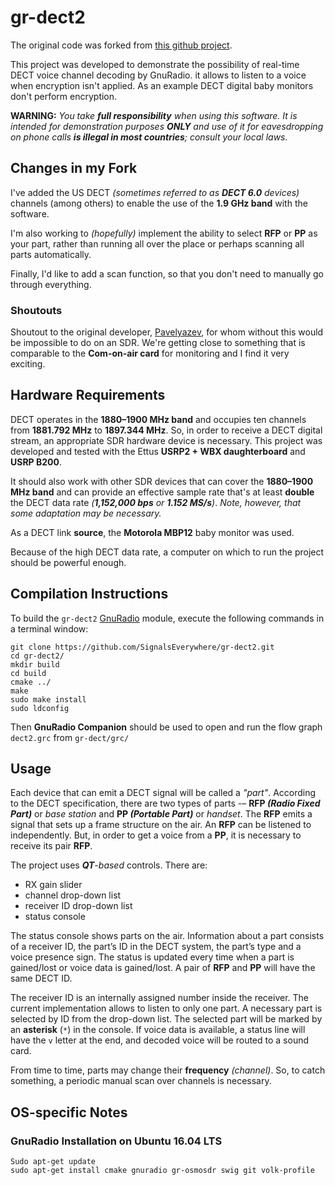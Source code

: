 # gr-dect2 #

The original code was forked from [this github project][1a].

This project was developed to demonstrate the possibility of real-time DECT voice channel decoding by GnuRadio. it
allows to listen to a voice when encryption isn't applied. As an example DECT digital baby monitors don't perform
encryption. 

**WARNING:** _You take **full responsibility** when using this software. It is intended for demonstration purposes
**ONLY** and use of it for eavesdropping on phone calls **is illegal in most countries**; consult your local laws._


## Changes in my Fork ##

I've added the US DECT _(sometimes referred to as **DECT 6.0** devices)_ channels (among others) to enable the use of
the **1.9 GHz band** with the software.

I'm also working to _(hopefully)_ implement the ability to select **RFP** or **PP** as your part, rather than running
all over the place or perhaps scanning all parts automatically.

Finally, I'd like to add a scan function, so that you don't need to manually go through everything.


### Shoutouts ###

Shoutout to the original developer, [Pavelyazev][1], for whom without this would be impossible to do on an SDR. We're
getting close to something that is comparable to the **Com-on-air card** for monitoring and I find it very exciting.


## Hardware Requirements ##

DECT operates in the **1880–1900 MHz band** and occupies ten channels from **1881.792 MHz** to **1897.344 MHz**. So, in
order to receive a DECT digital stream, an appropriate SDR hardware device is necessary. This project was developed and
tested with the Ettus **USRP2 + WBX daughterboard** and **USRP B200**. 

It should also work with other SDR devices that can cover the **1880–1900 MHz band** and can provide an effective sample
rate that's at least **double** the DECT data rate _(**1,152,000 bps** or **1.152 MS/s**)_.
_Note, however, that some adaptation may be necessary._

As a DECT link **source**, the **Motorola MBP12** baby monitor was used.

Because of the high DECT data rate, a computer on which to run the project should be powerful enough. 


## Compilation Instructions ##

To build the `gr-dect2` [GnuRadio][2] module, execute the following commands in a terminal window:

```
git clone https://github.com/SignalsEverywhere/gr-dect2.git
cd gr-dect2/
mkdir build
cd build
cmake ../
make
sudo make install
sudo ldconfig
```

Then **GnuRadio Companion** should be used to open and run the flow graph `dect2.grc` from `gr-dect/grc/`


## Usage ##

Each device that can emit a DECT signal will be called a _"part"_. According to the DECT specification, there are two
types of parts -– **RFP _(Radio Fixed Part)_** or _base station_ and **PP _(Portable Part)_** or _handset_. The **RFP**
emits a signal that sets up a frame structure on the air. An **RFP** can be listened to independently. But, in order to
get a voice from a **PP**, it is necessary to receive its pair **RFP**.

The project uses _**QT**-based_ controls. There are:
+ RX gain slider
+ channel drop-down list
+ receiver ID drop-down list
+ status console

The status console shows parts on the air. Information about a part consists of a receiver ID, the part’s ID in the DECT
system, the part’s type and a voice presence sign. The status is updated every time when a part is gained/lost or voice
data is gained/lost. A pair of **RFP** and **PP** will have the same DECT ID.

The receiver ID is an internally assigned number inside the receiver. The current implementation allows to listen to
only one part. A necessary part is selected by ID from the drop-down list. The selected part will be marked by an
**asterisk** (`*`) in the console. If voice data is available, a status line will have the `v` letter at the end, and
decoded voice will be routed to a sound card.

From time to time, parts may change their **frequency** _(channel)_. So, to catch something, a periodic manual scan over
channels is necessary.


## OS-specific Notes ##


### GnuRadio Installation on Ubuntu 16.04 LTS ###

```
Sudo apt-get update
sudo apt-get install cmake gnuradio gr-osmosdr swig git volk-profile
```




[1]:	<https://github.com/pavelyazev/>
[1a]:	<https://github.com/pavelyazev/gr-dect2>
[2]:	>https://www.gnuradio.org>


